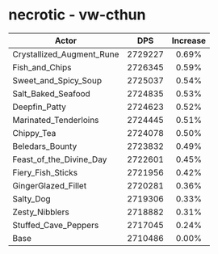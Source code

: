 # necrotic - vw-cthun
| Actor | DPS | Increase |
|---|:---:|:---:|
|Crystallized_Augment_Rune|2729227|0.69%|
|Fish_and_Chips|2726345|0.59%|
|Sweet_and_Spicy_Soup|2725037|0.54%|
|Salt_Baked_Seafood|2724835|0.53%|
|Deepfin_Patty|2724623|0.52%|
|Marinated_Tenderloins|2724445|0.51%|
|Chippy_Tea|2724078|0.50%|
|Beledars_Bounty|2723832|0.49%|
|Feast_of_the_Divine_Day|2722601|0.45%|
|Fiery_Fish_Sticks|2721956|0.42%|
|GingerGlazed_Fillet|2720281|0.36%|
|Salty_Dog|2719306|0.33%|
|Zesty_Nibblers|2718882|0.31%|
|Stuffed_Cave_Peppers|2717045|0.24%|
|Base|2710486|0.00%|
